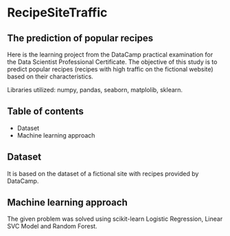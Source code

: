 # RecipeSiteTraffic
## The prediction of popular recipes

Here is the learning project from the DataCamp practical examination for the Data Scientist Professional Certificate. The objective of this study is to predict popular recipes (recipes with high traffic on the fictional website) based on their characteristics.

Libraries utilized: numpy, pandas, seaborn, matplolib, sklearn.

## Table of contents
- Dataset
- Machine learning approach

## Dataset

It is based on the dataset of a fictional site with recipes provided by DataCamp.

## Machine learning approach

The given problem was solved using scikit-learn Logistic Regression, Linear SVC Model and Random Forest.
